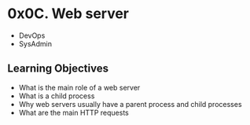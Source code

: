 # 0x0C. Web server

- DevOps
- SysAdmin

## Learning Objectives

- What is the main role of a web server
- What is a child process
- Why web servers usually have a parent process and child processes
- What are the main HTTP requests